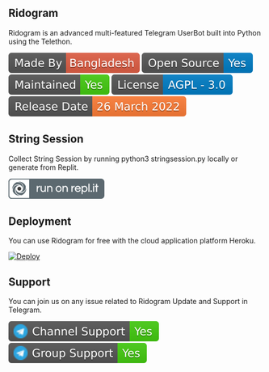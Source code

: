 <h2>Ridogram</h2>
<p title="Ridogram">Ridogram is an advanced multi-featured Telegram UserBot built into Python using the Telethon.</p>

![](images/madebybangladesh.svg)
![](images/opensource.svg)
![](images/maintained.svg)
![](images/license.svg)
![](images/releasedate.svg)

<h2>String Session</h2>
<p title="String Session">Collect String Session by running python3 stringsession.py locally or generate from Replit.</p>
<a href="https://replit.com/@theridwanul/stringsession" target="_blank"><img src="images/runrepl.svg"/></a>

<h2>Deployment</h2>
<p title="Deployment">You can use Ridogram for free with the cloud application platform Heroku.</p>

[![Deploy](https://www.herokucdn.com/deploy/button.svg)](https://heroku.com/deploy)

<h2>Support</h2>
<p title="Support">You can join us on any issue related to Ridogram Update and Support in Telegram.</p>
<a href="https://t.me/ridogram" target="_blank"><img src="images/telegramchannelsupport.svg"/></a>
<a href="https://t.me/ridogramsupport" target="_blank"><img src="images/telegramgroupsupport.svg"/></a>
